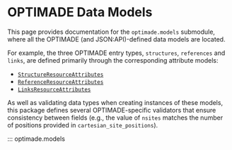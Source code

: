 # OPTIMADE Data Models

This page provides documentation for the `optimade.models` submodule, where all the OPTIMADE (and JSON:API)-defined data models are located.

For example, the three OPTIMADE entry types, `structures`, `references` and `links`, are defined primarily through the corresponding attribute models:

- [`StructureResourceAttributes`](#optimade.models.structures.StructureResourceAttributes)
- [`ReferenceResourceAttributes`](#optimade.models.references.ReferenceResourceAttributes)
- [`LinksResourceAttributes`](#optimade.models.links.LinksResourceAttributes)

As well as validating data types when creating instances of these models, this package defines several OPTIMADE-specific validators that ensure consistency between fields (e.g., the value of `nsites` matches the number of positions provided in `cartesian_site_positions`).

::: optimade.models
